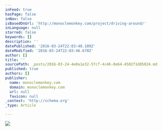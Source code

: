 ```yaml
---
inFeed: true
hasPage: false
inNav: false
isBasedOnUrl: 'http://monoclemonkey.com/project/driving-around/'
inLanguage: null
starred: false
keywords: []
description: ''
datePublished: '2016-03-24T22:03:48.109Z'
dateModified: '2016-03-24T22:03:46.670Z'
author: []
title: ''
sourcePath: _posts/2016-03-24-4e0a1e32-5fcf-4c46-8e64-4502f1d05024.md
published: true
authors: []
publisher:
  name: monoclemonkey.com
  domain: monoclemonkey.com
  url: null
  favicon: null
_context: 'http://schema.org'
_type: Article

---
```

![](http://monoclemonkey.com/wp-content/uploads/2015/07/IMG_5956-1080x720.jpg)